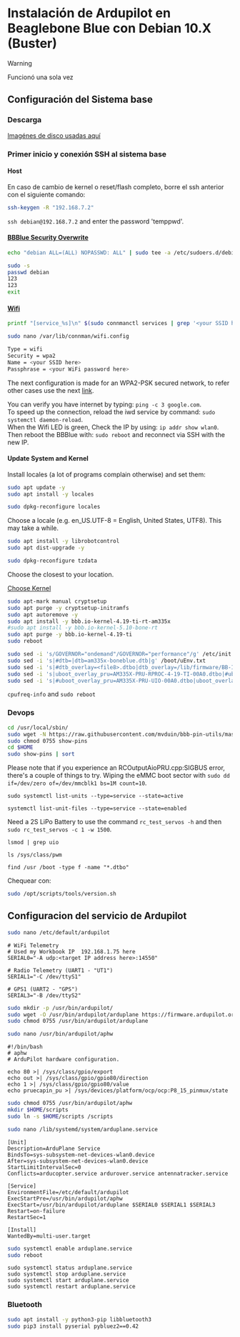 # Instalación de Ardupilot en Beaglebone Blue con Debian 10.X (Buster)

> [!WARNING]
> Funcionó una sola vez

## Configuración del Sistema base

### Descarga

[Imagénes de disco usadas aquí](https://rcn-ee.net/rootfs/bb.org/testing/)

### Primer inicio y conexión SSH al sistema base

#### Host

En caso de cambio de kernel o reset/flash completo, borre el ssh anterior con el siguiente comando:

```sh
ssh-keygen -R "192.168.7.2"
```

`ssh debian@192.168.7.2` and enter the password 'temppwd'.

#### [BBBlue Security Overwrite](https://elinux.org/Beagleboard:BeagleBoneBlack_Debian#i_take_full_responsibility_for_knowing_my_beagle_is_now_insecure)

```sh
echo "debian ALL=(ALL) NOPASSWD: ALL" | sudo tee -a /etc/sudoers.d/debian >/dev/null
```

```sh
sudo -s
passwd debian
123
123
exit
```

#### [Wifi](https://wiki.debian.org/WiFi/HowToUse)

```sh
printf "[service_%s]\n" $(sudo connmanctl services | grep '<your SSID here>' | grep -Po 'wifi_[^ ]+') |& sudo tee /var/lib/connman/wifi.config
```

```sh
sudo nano /var/lib/connman/wifi.config

```

```sh
Type = wifi
Security = wpa2
Name = <your SSID here>
Passphrase = <your WiFi password here>
```

The next configuration is made for an WPA2-PSK secured network, to refer other cases use the next [link](https://wiki.archlinux.org/title/ConnMan).

You can verify you have internet by typing: `ping -c 3 google.com`.  
To speed up the connection, reload the iwd service by command: `sudo systemctl daemon-reload`.  
When the Wifi LED is green, Check the IP by using: `ip addr show wlan0`.  
Then reboot the BBBlue with: `sudo reboot` and reconnect via SSH with the new IP.

#### Update System and Kernel

Install locales (a lot of programs complain otherwise) and set them:

```sh
sudo apt update -y
sudo apt install -y locales

```

```sh
sudo dpkg-reconfigure locales
```

Choose a locale (e.g. en_US.UTF-8 = English, United States, UTF8). This may take a while.

```sh
sudo apt install -y librobotcontrol
sudo apt dist-upgrade -y

```

```sh
sudo dpkg-reconfigure tzdata
```

Choose the closest to your location.

[Choose Kernel](https://forum.beagleboard.org/t/armhf-debian-10-x-11-x-12-x-kernel-updates/30928)

```sh
sudo apt-mark manual cryptsetup
sudo apt purge -y cryptsetup-initramfs
sudo apt autoremove -y
sudo apt install -y bbb.io-kernel-4.19-ti-rt-am335x 
#sudo apt install -y bbb.io-kernel-5.10-bone-rt 
sudo apt purge -y bbb.io-kernel-4.19-ti
sudo reboot
```

```sh
sudo sed -i 's/GOVERNOR="ondemand"/GOVERNOR="performance"/g' /etc/init.d/cpufrequtils
sudo sed -i 's|#dtb=|dtb=am335x-boneblue.dtb|g' /boot/uEnv.txt
sudo sed -i 's|#dtb_overlay=<file8>.dtbo|dtb_overlay=/lib/firmware/BB-I2C1-00A0.dtbo\ndtb_overlay=/lib/firmware/BB-UART4-00A0.dtbo\ndtb_overlay=/lib/firmware/BB-ADC-00A0.dtbo|g' /boot/uEnv.txt
sudo sed -i 's|uboot_overlay_pru=AM335X-PRU-RPROC-4-19-TI-00A0.dtbo|#uboot_overlay_pru=AM335X-PRU-RPROC-4-19-TI-00A0.dtbo|g' /boot/uEnv.txt
sudo sed -i 's|#uboot_overlay_pru=AM335X-PRU-UIO-00A0.dtbo|uboot_overlay_pru=AM335X-PRU-UIO-00A0.dtbo|g' /boot/uEnv.txt

```

`cpufreq-info` and `sudo reboot`

### Devops

```sh
cd /usr/local/sbin/
sudo wget -N https://raw.githubusercontent.com/mvduin/bbb-pin-utils/master/show-pins
sudo chmod 0755 show-pins 
cd $HOME
sudo show-pins | sort
```

Please note that if you experience an RCOutputAioPRU.cpp:SIGBUS error, there's a couple of things to try. Wiping the eMMC boot sector with `sudo dd if=/dev/zero of=/dev/mmcblk1 bs=1M count=10`.

`sudo systemctl list-units --type=service --state=active`

`systemctl list-unit-files --type=service --state=enabled`

Need a 2S LiPo Battery to use the command `rc_test_servos -h` and then `sudo rc_test_servos -c 1 -w 1500`.

`lsmod | grep uio`

`ls /sys/class/pwm`

`find /usr /boot -type f -name "*.dtbo"`

Chequear con:

```sh
sudo /opt/scripts/tools/version.sh
```

## Configuracion del servicio de Ardupilot

```sh
sudo nano /etc/default/ardupilot 
```

```shell
# WiFi Telemetry
# Used my Workbook IP  192.168.1.75 here
SERIAL0="-A udp:<target IP address here>:14550"

# Radio Telemetry (UART1 - "UT1")
SERIAL1="-C /dev/ttyS1"

# GPS1 (UART2 - "GPS")
SERIAL3="-B /dev/ttyS2"

```

```sh
sudo mkdir -p /usr/bin/ardupilot/
sudo wget -O /usr/bin/ardupilot/arduplane https://firmware.ardupilot.org/Plane/stable-4.1.6/blue/arduplane
sudo chmod 0755 /usr/bin/ardupilot/arduplane

```

```sh
sudo nano /usr/bin/ardupilot/aphw
```

```shell
#!/bin/bash
# aphw
# ArduPilot hardware configuration.

echo 80 >| /sys/class/gpio/export
echo out >| /sys/class/gpio/gpio80/direction
echo 1 >| /sys/class/gpio/gpio80/value
echo pruecapin_pu >| /sys/devices/platform/ocp/ocp:P8_15_pinmux/state
```

```sh
sudo chmod 0755 /usr/bin/ardupilot/aphw
mkdir $HOME/scripts
sudo ln -s $HOME/scripts /scripts

```

```sh
sudo nano /lib/systemd/system/arduplane.service 
```

```properties
[Unit]
Description=ArduPlane Service
BindsTo=sys-subsystem-net-devices-wlan0.device
After=sys-subsystem-net-devices-wlan0.device
StartLimitIntervalSec=0
Conflicts=arducopter.service ardurover.service antennatracker.service

[Service]
EnvironmentFile=/etc/default/ardupilot
ExecStartPre=/usr/bin/ardupilot/aphw
ExecStart=/usr/bin/ardupilot/arduplane $SERIAL0 $SERIAL1 $SERIAL3
Restart=on-failure
RestartSec=1

[Install]
WantedBy=multi-user.target

```

```sh
sudo systemctl enable arduplane.service
sudo reboot
```

`sudo systemctl status arduplane.service`  
`sudo systemctl stop arduplane.service`  
`sudo systemctl start arduplane.service`  
`sudo systemctl restart arduplane.service`

### Bluetooth

```sh
sudo apt install -y python3-pip libbluetooth3
sudo pip3 install pyserial pybluez2==0.42
```
